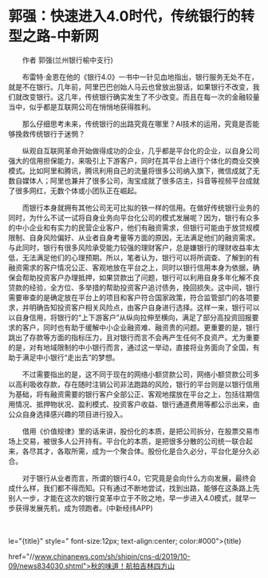 # 郭强：快速进入4.0时代，传统银行的转型之路-中新网

　　作者 郭强(兰州银行榆中支行)

　　布雷特·金恩在他的《银行4.0》一书中一针见血地指出，银行服务无处不在，就是不在银行。几年前，阿里巴巴创始人马云也曾放出狠话，如果银行不改变，我们就改变银行。这几年，传统银行确实发生了不少改变。而且在每一次的金融较量当中，似乎都是互联网公司在悄悄地获得胜利。

　　那么仔细思考未来，传统银行的出路究竟在哪里？AI技术的运用，究竟是否能够挽救传统银行于迷惘？

　　纵观自互联网革命开始做得成功的企业，几乎都是平台化的企业，以自身公司强大的信用担保能力，来吸引上下游客户，同时在其平台上进行个体化的商业交换模式。比如阿里和腾讯，腾讯利用自己的流量将很多公司纳入旗下，微信成就了无数自媒体人；阿里也兼并了很多公司，淘宝成就了很多店主，抖音等视频平台成就了很多网红，无数个体或小团队正在崛起。

　　而银行本身就拥有其他公司无可比拟的铁一样的信用。在做好传统银行业务的同时，为什么不试一试将自身业务向平台化公司的模式发展呢？因为，银行有众多的中小企业和有实力的民营企业客户，他们有融资需求，但银行可能由于放贷规模限制、自身风险偏好、从业者自身考量等方面的原因，无法满足他们的融资需求。与此同时，银行有很多风险承受能力较强的理财客户，总是嫌银行的理财收益率太低，无法满足他们的心理预期。所以，笔者认为，银行可以将所调查、了解到的有融资需求的客户情况公正、客观地放在平台之上，同时以银行信用本身为依据，确保会帮助投资客户办理抵押，如果贷款出了问题，银行可以利用自身多年化解不良贷款的经验，全方位、多举措的帮助投资客户追讨债务，挽回损失。这中间，银行需要审查的是确定放在平台上的项目和客户符合国家政策，符合监管部门的各项要求，并明确告知投资客户相关风险点，由客户自身进行选择。这样一来，银行可以以自身信用，将银行的“上下游客户”从纵向拉伸至横向，满足了部分高投资回报要求的客户，同时也有助于缓解中小企业融资难、融资贵的问题。更重要的是，银行跳出了存款等方面的指标压力，且对银行而言不会再产生任何不良资产。尤为重要的是，对有地域限制的中小银行而言，通过这一举动，直接将业务面向了全国，有助于满足中小银行“走出去”的梦想。

　　不过需要指出的是，这不同于现在的网络小额贷款公司，网络小额贷款公司多以高利吸收存款，存在随时注销公司非法跑路的风险，银行的平台则是以银行信用为基础，将有融资需要的银行客户全部公正、客观地摆放在平台之上，包括往期信用情况、抵押物状况、盈利模式、投资客户收益、银行通道费用等都公示出来，由公众自身选择感兴趣的项目进行投入。

　　借用《价值规律》里的话来讲，股份化的本质，是把公司拆分，在股票交易市场上交易，被很多人公开持有。平台化的本质，是把很多分散的公司统一联合起来，各尽其才，各取所需，成为一个聚合体。股份化是合久必分，平台化是分久必合。

　　对于银行从业者而言，所谓的银行4.0，它究竟是会向什么方向发展，最终会成什么样，我们都不得而知。只有通过不断地尝试，找到出路，能够在这条路上先别人一步，才能在这次的银行变革中立于不败之地，早一步进入4.0模式，就早一步获得发展先机，成为领跑者。(中新经纬APP)

　　

le="{title}" style=" font-size:12px; text-align:center; color:#000">{title}

href="//www.chinanews.com/sh/shipin/cns-d/2019/10-09/news834030.shtml">秋的味道！航拍吉林四方山
